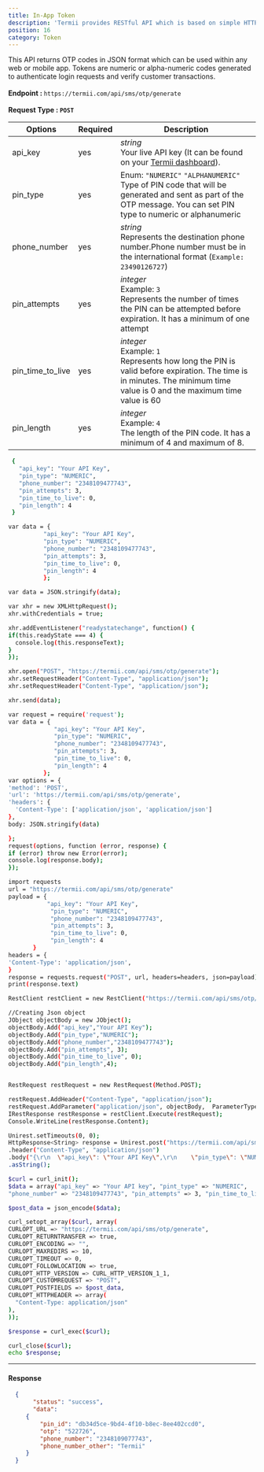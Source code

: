 ```yaml
---
title: In-App Token
description: 'Termii provides RESTful API which is based on simple HTTP POST/GET requests. Our API lets you create, send, and verify messages, as well as, track your delivery statistics.'
position: 16
category: Token
---
```


This API returns OTP codes in JSON format which can be used within any web or mobile app.
Tokens are numeric or alpha-numeric codes generated to authenticate login requests and verify customer transactions. <br>
<br>
<b>Endpoint : </b>
`
https://termii.com/api/sms/otp/generate
`<br> <br> <b>Request Type : </b>**`POST`**


Options | Required | Description |
--- | --- | --- |
api_key | yes |*string*<br> Your live API key (It can be found on your <a href="https://accounts.termii.com/#/" target="_blank" style="text-decoration:underline; cursor:pointer">Termii dashboard</a>).  | 
pin_type | yes |Enum: `"NUMERIC"` `"ALPHANUMERIC"`<br> Type of PIN code that will be generated and sent as part of the OTP message. You can set PIN type to numeric or alphanumeric | 
phone_number| yes | *string*<br> Represents the destination phone number.Phone number must be in the international format (`Example: 23490126727`)| 
pin_attempts| yes |*integer*<br>Example: `3`<br> Represents the number of times the PIN can be attempted before expiration. It has a minimum of one attempt| 
pin_time_to_live| yes |*integer*<br> Example: `1`<br> Represents how long the PIN is valid before expiration. The time is in minutes. The minimum time value is 0 and the maximum time value is 60 | 
pin_length| yes |*integer*<br>Example: `4` <br> The length of the PIN code. It has a minimum of 4 and maximum of 8.| 



<code-group>
   <code-block label="JSON" active>

  ```bash
   {
     "api_key": "Your API Key",
     "pin_type": "NUMERIC",
     "phone_number": "2348109477743",
     "pin_attempts": 3,
     "pin_time_to_live": 0,
     "pin_length": 4
   }
  ```

  </code-block>
  <code-block label="JavaScript">

  ```bash
 var data = {
            "api_key": "Your API Key",
            "pin_type": "NUMERIC",
            "phone_number": "2348109477743",
            "pin_attempts": 3,
            "pin_time_to_live": 0,
            "pin_length": 4
            };

var data = JSON.stringify(data);

var xhr = new XMLHttpRequest();
xhr.withCredentials = true;

xhr.addEventListener("readystatechange", function() {
  if(this.readyState === 4) {
    console.log(this.responseText);
  }
});

xhr.open("POST", "https://termii.com/api/sms/otp/generate");
xhr.setRequestHeader("Content-Type", "application/json");
xhr.setRequestHeader("Content-Type", "application/json");

xhr.send(data);

  ```

  </code-block>
 <code-block label="NodeJs" >

  ```bash
 var request = require('request');
var data = {
               "api_key": "Your API Key",
               "pin_type": "NUMERIC",
               "phone_number": "2348109477743",
               "pin_attempts": 3,
               "pin_time_to_live": 0,
               "pin_length": 4
            };
var options = {
  'method': 'POST',
  'url': 'https://termii.com/api/sms/otp/generate',
  'headers': {
    'Content-Type': ['application/json', 'application/json']
  },
  body: JSON.stringify(data)

};
request(options, function (error, response) { 
  if (error) throw new Error(error);
  console.log(response.body);
});

  ```
  </code-block>
 <code-block label="Python" >

  ```bash
import requests
url = "https://termii.com/api/sms/otp/generate"
payload = {
             "api_key": "Your API Key",
              "pin_type": "NUMERIC",
              "phone_number": "2348109477743",
              "pin_attempts": 3,
              "pin_time_to_live": 0,
              "pin_length": 4
         }
headers = {
  'Content-Type': 'application/json',
}
response = requests.request("POST", url, headers=headers, json=payload)
print(response.text)
   ```
  </code-block>

<code-block label="C#" >

  ```bash
RestClient restClient = new RestClient("https://termii.com/api/sms/otp/generate");

//Creating Json object
JObject objectBody = new JObject();
objectBody.Add("api_key","Your API Key");
objectBody.Add("pin_type","NUMERIC");
objectBody.Add("phone_number","2348109477743");
objectBody.Add("pin_attempts", 3);
objectBody.Add("pin_time_to_live", 0);
objectBody.Add("pin_length",4);


RestRequest restRequest = new RestRequest(Method.POST);

restRequest.AddHeader("Content-Type", "application/json");
restRequest.AddParameter("application/json", objectBody,  ParameterType.RequestBody);
IRestResponse restResponse = restClient.Execute(restRequest);
Console.WriteLine(restResponse.Content);  
  ```
  </code-block>
<code-block label="Java" >

  ```bash
  Unirest.setTimeouts(0, 0);
HttpResponse<String> response = Unirest.post("https://termii.com/api/sms/otp/generate")
  .header("Content-Type", "application/json")
  .body("{\r\n  \"api_key\": \"Your API Key\",\r\n    \"pin_type\": \"NUMERIC\",\r\n  \"phone_number\": \"2348109477743\",\r\n    \"pin_attempts\": 3,\r\n   \"pin_time_to_live\": 0,\r\n    \"pin_length\": 4\r\n }")
  .asString();

  ```
  </code-block>
<code-block label="PHP" >

  ```bash
$curl = curl_init();
$data = array("api_key" => "Your API key", "pint_type" => "NUMERIC", 
"phone_number" => "2348109477743", "pin_attempts" => 3, "pin_time_to_live" => 0, "pin_length" => 4 );

$post_data = json_encode($data);

curl_setopt_array($curl, array(
  CURLOPT_URL => "https://termii.com/api/sms/otp/generate",
  CURLOPT_RETURNTRANSFER => true,
  CURLOPT_ENCODING => "",
  CURLOPT_MAXREDIRS => 10,
  CURLOPT_TIMEOUT => 0,
  CURLOPT_FOLLOWLOCATION => true,
  CURLOPT_HTTP_VERSION => CURL_HTTP_VERSION_1_1,
  CURLOPT_CUSTOMREQUEST => "POST",
  CURLOPT_POSTFIELDS => $post_data,
  CURLOPT_HTTPHEADER => array(
    "Content-Type: application/json"
  ),
));

$response = curl_exec($curl);

curl_close($curl);
echo $response;

  ```
  </code-block>
</code-group>


<hr />


#### Response

```JSON
  {
       "status": "success",
       "data": 
     {
         "pin_id": "db34d5ce-9bd4-4f10-b8ec-8ee402ccd0",
         "otp": "522726",
         "phone_number": "2348109077743",
         "phone_number_other": "Termii"
     }
  }
```
